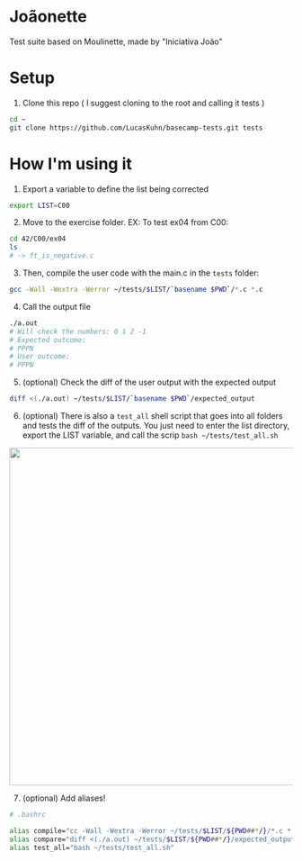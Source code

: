 # Joãonette
Test suite based on Moulinette, made by "Iniciativa João"

# Setup 
1. Clone this repo ( I suggest cloning to the root and calling it tests )
```sh
cd ~
git clone https://github.com/LucasKuhn/basecamp-tests.git tests
```

# How I'm using it

1. Export a variable to define the list being corrected
```sh
export LIST=C00
```
2. Move to the exercise folder. EX: To test ex04 from C00: 
```sh
cd 42/C00/ex04
ls
# -> ft_is_negative.c
```
3. Then, compile the user code with the main.c in the `tests` folder: 
```sh
gcc -Wall -Wextra -Werror ~/tests/$LIST/`basename $PWD`/*.c *.c
```

4. Call the output file
```sh
./a.out 
# Will check the numbers: 0 1 2 -1
# Expected outcome: 
# PPPN 
# User outcome: 
# PPPN
```

5. (optional) Check the diff of the user output with the expected output 
```sh
diff <(./a.out) ~/tests/$LIST/`basename $PWD`/expected_output
```

6. (optional) There is also a `test_all` shell script that goes into all folders and tests the diff of the outputs. 
You just need to enter the list directory, export the LIST variable, and call the scrip `bash ~/tests/test_all.sh` 

<img src="https://user-images.githubusercontent.com/26127185/121573685-e7ed6080-c9fb-11eb-9526-dd044caaed87.gif" width="600">

7. (optional) Add aliases! 
```sh
# .bashrc

alias compile="cc -Wall -Wextra -Werror ~/tests/$LIST/${PWD##*/}/*.c *.c"
alias compare="diff <(./a.out) ~/tests/$LIST/${PWD##*/}/expected_output"
alias test_all="bash ~/tests/test_all.sh"
```
